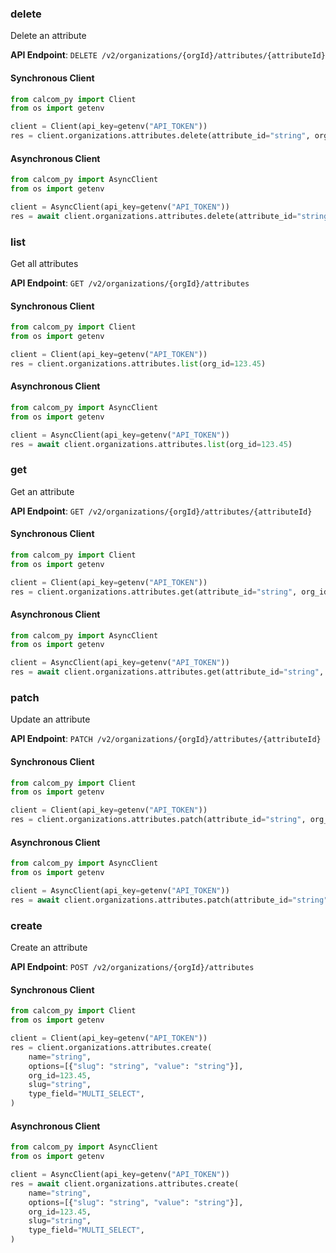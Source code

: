 
### delete <a name="delete"></a>
Delete an attribute



**API Endpoint**: `DELETE /v2/organizations/{orgId}/attributes/{attributeId}`

#### Synchronous Client

```python
from calcom_py import Client
from os import getenv

client = Client(api_key=getenv("API_TOKEN"))
res = client.organizations.attributes.delete(attribute_id="string", org_id=123.45)
```

#### Asynchronous Client

```python
from calcom_py import AsyncClient
from os import getenv

client = AsyncClient(api_key=getenv("API_TOKEN"))
res = await client.organizations.attributes.delete(attribute_id="string", org_id=123.45)
```

### list <a name="list"></a>
Get all attributes



**API Endpoint**: `GET /v2/organizations/{orgId}/attributes`

#### Synchronous Client

```python
from calcom_py import Client
from os import getenv

client = Client(api_key=getenv("API_TOKEN"))
res = client.organizations.attributes.list(org_id=123.45)
```

#### Asynchronous Client

```python
from calcom_py import AsyncClient
from os import getenv

client = AsyncClient(api_key=getenv("API_TOKEN"))
res = await client.organizations.attributes.list(org_id=123.45)
```

### get <a name="get"></a>
Get an attribute



**API Endpoint**: `GET /v2/organizations/{orgId}/attributes/{attributeId}`

#### Synchronous Client

```python
from calcom_py import Client
from os import getenv

client = Client(api_key=getenv("API_TOKEN"))
res = client.organizations.attributes.get(attribute_id="string", org_id=123.45)
```

#### Asynchronous Client

```python
from calcom_py import AsyncClient
from os import getenv

client = AsyncClient(api_key=getenv("API_TOKEN"))
res = await client.organizations.attributes.get(attribute_id="string", org_id=123.45)
```

### patch <a name="patch"></a>
Update an attribute



**API Endpoint**: `PATCH /v2/organizations/{orgId}/attributes/{attributeId}`

#### Synchronous Client

```python
from calcom_py import Client
from os import getenv

client = Client(api_key=getenv("API_TOKEN"))
res = client.organizations.attributes.patch(attribute_id="string", org_id=123.45)
```

#### Asynchronous Client

```python
from calcom_py import AsyncClient
from os import getenv

client = AsyncClient(api_key=getenv("API_TOKEN"))
res = await client.organizations.attributes.patch(attribute_id="string", org_id=123.45)
```

### create <a name="create"></a>
Create an attribute



**API Endpoint**: `POST /v2/organizations/{orgId}/attributes`

#### Synchronous Client

```python
from calcom_py import Client
from os import getenv

client = Client(api_key=getenv("API_TOKEN"))
res = client.organizations.attributes.create(
    name="string",
    options=[{"slug": "string", "value": "string"}],
    org_id=123.45,
    slug="string",
    type_field="MULTI_SELECT",
)
```

#### Asynchronous Client

```python
from calcom_py import AsyncClient
from os import getenv

client = AsyncClient(api_key=getenv("API_TOKEN"))
res = await client.organizations.attributes.create(
    name="string",
    options=[{"slug": "string", "value": "string"}],
    org_id=123.45,
    slug="string",
    type_field="MULTI_SELECT",
)
```
